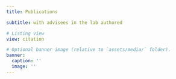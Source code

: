 ```yaml
---
title: Publications

subtitle: with advisees in the lab authored

# Listing view
view: citation

# Optional banner image (relative to `assets/media/` folder).
banner:
  caption: ''
  image: ''
---
```

<style type="text/css">

h3.subtitle {
  text-align: center;
}
</style>
